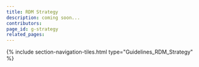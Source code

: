 ```yaml
---
title: RDM Strategy
description: coming soon...
contributors: 
page_id: g-strategy
related_pages: 
---
```


{% include section-navigation-tiles.html type="Guidelines_RDM_Strategy" %}